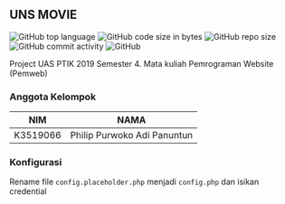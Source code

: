 ## UNS MOVIE
![GitHub top language](https://img.shields.io/github/languages/top/PhilipPurwoko/UNS_MOVIE)
![GitHub code size in bytes](https://img.shields.io/github/languages/code-size/PhilipPurwoko/UNS_MOVIE)
![GitHub repo size](https://img.shields.io/github/repo-size/PhilipPurwoko/UNS_MOVIE)
![GitHub commit activity](https://img.shields.io/github/commit-activity/m/PhilipPurwoko/UNS_MOVIE)
![GitHub](https://img.shields.io/github/license/PhilipPurwoko/UNS_MOVIE)

Project UAS PTIK 2019 Semester 4. Mata kuliah Pemrograman Website (Pemweb)

### Anggota Kelompok

| NIM      | NAMA                        |
|----------|-----------------------------|
| K3519066 | Philip Purwoko Adi Panuntun |

### Konfigurasi
Rename file `config.placeholder.php` menjadi `config.php` dan isikan credential